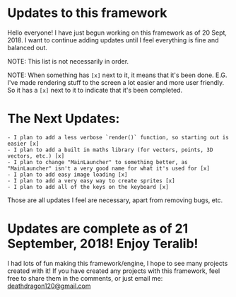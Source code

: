 # Updates to this framework

Hello everyone! I have just begun working on this framework as of 20 Sept, 2018. I want to continue adding updates until I feel everything
is fine and balanced out.

NOTE: This list is not necessarily in order.

NOTE: When something has `[x]` next to it, it means that it's been done. E.G. I've made rendering stuff to the screen a lot easier and more user friendly. So it has a `[x]` next to it to indicate that it's been completed.

# The Next Updates:
    - I plan to add a less verbose `render()` function, so starting out is easier [x]
    - I plan to add a built in maths library (for vectors, points, 3D vectors, etc.) [x]
    - I plan to change "MainLauncher" to something better, as "MainLauncher" isn't a very good name for what it's used for [x]
    - I plan to add easy image loading [x]
    - I plan to add a very easy way to create sprites [x]
    - I plan to add all of the keys on the keyboard [x]
    
Those are all updates I feel are necessary, apart from removing bugs, etc.

# Updates are complete as of 21 September, 2018! Enjoy Teralib!
I had lots of fun making this framework/engine, I hope to see many projects created with it! If you have created any
projects with this framework, feel free to share them in the comments, or just email me: deathdragon120@gmail.com
